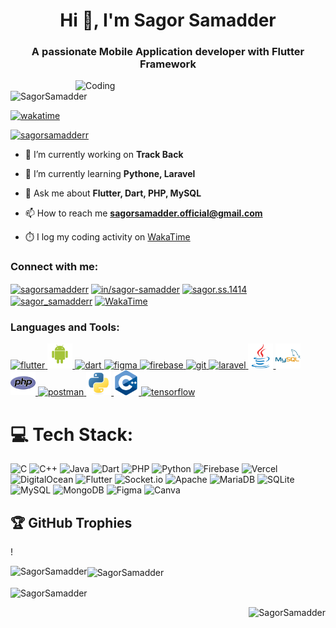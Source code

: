 <h1 align="center">Hi 👋, I'm Sagor Samadder</h1>
<h3 align="center">A passionate Mobile Application developer with Flutter Framework</h3>
<img align="right" alt="Coding" width="400" src="https://images.squarespace-cdn.com/content/v1/5769fc401b631bab1addb2ab/1541580611624-TE64QGKRJG8SWAIUS7NS/ke17ZwgdGBToddI8pD4kPoswlzjSVM-SxOp7CV59BZw-zPPgdn4jUwVcJE1ZvWQUxwkmxExglNqGp0IvTJZamWLI2zvYWH8K3-s_4yszcp2ryTI0HqTOaaUohrI8PI6FXy8c9PWtBlqAVlUS5izpdcIXDZqDYvprRqZ29Pw0o/coding-freak.gif">

<p align="left"> <img src="https://komarev.com/ghpvc/?username=SagorSamadder&label=Profile%20views&color=0e75b6&style=flat" alt="SagorSamadder" /> </p> 

[![wakatime](https://wakatime.com/badge/user/03963a5d-f5a9-4071-aab2-0d66ee0693dc.svg)](https://wakatime.com/@SagorSamadder)

<p align="left"> <a href="https://twitter.com/sagorsamadderr" target="blank"><img src="https://img.shields.io/twitter/follow/sagorsamadderr?logo=twitter&style=for-the-badge" alt="sagorsamadderr" /></a> </p>

- 🔭 I’m currently working on **Track Back**

- 🌱 I’m currently learning **Pythone, Laravel**

- 💬 Ask me about **Flutter, Dart, PHP, MySQL**

- 📫 How to reach me **sagorsamadder.official@gmail.com**

- ⏱️ I log my coding activity on [WakaTime](https://wakatime.com/@SagorSamadder)

<h3 align="left">Connect with me:</h3>
<p align="left">
<a href="https://twitter.com/sagorsamadderr" target="blank"><img align="center" src="https://raw.githubusercontent.com/rahuldkjain/github-profile-readme-generator/master/src/images/icons/Social/twitter.svg" alt="sagorsamadderr" height="30" width="40" /></a>
<a href="https://linkedin.com/in/sagor-samadder" target="blank"><img align="center" src="https://raw.githubusercontent.com/rahuldkjain/github-profile-readme-generator/master/src/images/icons/Social/linked-in-alt.svg" alt="in/sagor-samadder" height="30" width="40" /></a>
<a href="https://fb.com/sagor.samader" target="blank"><img align="center" src="https://raw.githubusercontent.com/rahuldkjain/github-profile-readme-generator/master/src/images/icons/Social/facebook.svg" alt="sagor.ss.1414" height="30" width="40" /></a>
<a href="https://instagram.com/sagor_samadderr" target="blank"><img align="center" src="https://raw.githubusercontent.com/rahuldkjain/github-profile-readme-generator/master/src/images/icons/Social/instagram.svg" alt="sagor_samadderr" height="30" width="40" /></a>
<a href="https://wakatime.com/@SagorSamadder" target="blank"><img align="center" src="https://img.shields.io/badge/WakaTime-000000?style=for-the-badge&logo=wakatime&logoColor=white" alt="WakaTime" height="30" width="40" /></a>
</p>

<h3 align="left">Languages and Tools:</h3>
<p align="left"> <a href="https://flutter.dev" target="_blank" rel="noreferrer"> <img src="https://www.vectorlogo.zone/logos/flutterio/flutterio-icon.svg" alt="flutter" width="40" height="40"/> </a> <a href="https://developer.android.com" target="_blank" rel="noreferrer"> <img src="https://raw.githubusercontent.com/devicons/devicon/master/icons/android/android-original-wordmark.svg" alt="android" width="40" height="40"/> </a> <a href="https://dart.dev" target="_blank" rel="noreferrer"> <img src="https://www.vectorlogo.zone/logos/dartlang/dartlang-icon.svg" alt="dart" width="40" height="40"/> </a> <a href="https://www.figma.com/" target="_blank" rel="noreferrer"> <img src="https://www.vectorlogo.zone/logos/figma/figma-icon.svg" alt="figma" width="40" height="40"/> </a> <a href="https://firebase.google.com/" target="_blank" rel="noreferrer"> <img src="https://www.vectorlogo.zone/logos/firebase/firebase-icon.svg" alt="firebase" width="40" height="40"/>  </a> <a href="https://git-scm.com/" target="_blank" rel="noreferrer"> <img src="https://www.vectorlogo.zone/logos/git-scm/git-scm-icon.svg" alt="git" width="40" height="40"/> </a> <a href="https://laravel.com/" target="_blank" rel="noreferrer"> <img src="https://laravel.com/img/logomark.min.svg" alt="laravel" width="40" height="40"/> </a> <a href="https://www.java.com" target="_blank" rel="noreferrer"> <img src="https://raw.githubusercontent.com/devicons/devicon/master/icons/java/java-original.svg" alt="java" width="40" height="40"/>  </a> <a href="https://www.mysql.com/" target="_blank" rel="noreferrer"> <img src="https://raw.githubusercontent.com/devicons/devicon/master/icons/mysql/mysql-original-wordmark.svg" alt="mysql" width="40" height="40"/> </a> <a href="https://www.php.net" target="_blank" rel="noreferrer"> <img src="https://raw.githubusercontent.com/devicons/devicon/master/icons/php/php-original.svg" alt="php" width="40" height="40"/> </a> <a href="https://postman.com" target="_blank" rel="noreferrer"> <img src="https://www.vectorlogo.zone/logos/getpostman/getpostman-icon.svg" alt="postman" width="40" height="40"/> </a> <a href="https://www.python.org" target="_blank" rel="noreferrer"> <img src="https://raw.githubusercontent.com/devicons/devicon/master/icons/python/python-original.svg" alt="python" width="40" height="40"/> </a> <a href="https://www.w3schools.com/cpp/" target="_blank" rel="noreferrer"> <img src="https://raw.githubusercontent.com/devicons/devicon/master/icons/cplusplus/cplusplus-original.svg" alt="cplusplus" width="40" height="40"/>  </a> <a href="https://www.tensorflow.org" target="_blank" rel="noreferrer"> <img src="https://www.vectorlogo.zone/logos/tensorflow/tensorflow-icon.svg" alt="tensorflow" width="40" height="40"/> </a> </p>

# 💻 Tech Stack:
![C](https://img.shields.io/badge/c-%2300599C.svg?style=for-the-badge&logo=c&logoColor=white) ![C++](https://img.shields.io/badge/c++-%2300599C.svg?style=for-the-badge&logo=c%2B%2B&logoColor=white) ![Java](https://img.shields.io/badge/java-%23ED8B00.svg?style=for-the-badge&logo=openjdk&logoColor=white) ![Dart](https://img.shields.io/badge/dart-%230175C2.svg?style=for-the-badge&logo=dart&logoColor=white) ![PHP](https://img.shields.io/badge/php-%23777BB4.svg?style=for-the-badge&logo=php&logoColor=white) ![Python](https://img.shields.io/badge/python-3670A0?style=for-the-badge&logo=python&logoColor=ffdd54) ![Firebase](https://img.shields.io/badge/firebase-%23039BE5.svg?style=for-the-badge&logo=firebase) ![Vercel](https://img.shields.io/badge/vercel-%23000000.svg?style=for-the-badge&logo=vercel&logoColor=white) ![DigitalOcean](https://img.shields.io/badge/DigitalOcean-%230167ff.svg?style=for-the-badge&logo=digitalOcean&logoColor=white) ![Flutter](https://img.shields.io/badge/Flutter-%2302569B.svg?style=for-the-badge&logo=Flutter&logoColor=white) ![Socket.io](https://img.shields.io/badge/Socket.io-black?style=for-the-badge&logo=socket.io&badgeColor=010101) ![Apache](https://img.shields.io/badge/apache-%23D42029.svg?style=for-the-badge&logo=apache&logoColor=white) ![MariaDB](https://img.shields.io/badge/MariaDB-003545?style=for-the-badge&logo=mariadb&logoColor=white) ![SQLite](https://img.shields.io/badge/sqlite-%2307405e.svg?style=for-the-badge&logo=sqlite&logoColor=white) ![MySQL](https://img.shields.io/badge/mysql-4479A1.svg?style=for-the-badge&logo=mysql&logoColor=white) ![MongoDB](https://img.shields.io/badge/MongoDB-%234ea94b.svg?style=for-the-badge&logo=mongodb&logoColor=white) ![Figma](https://img.shields.io/badge/figma-%23F24E1E.svg?style=for-the-badge&logo=figma&logoColor=white) ![Canva](https://img.shields.io/badge/Canva-%2300C4CC.svg?style=for-the-badge&logo=Canva&logoColor=white)

## 🏆 GitHub Trophies
!

<p><img align="left" src="https://github-readme-stats.vercel.app/api/top-langs?username=SagorSamadder&show_icons=true&locale=en&layout=compact" alt="SagorSamadder" /></p>

<p> <img align="center" src="https://github-readme-stats.vercel.app/api?username=SagorSamadder&show_icons=true&locale=en" alt="SagorSamadder" /></p>

<p><img align="center" src="https://github-readme-streak-stats.herokuapp.com/?user=SagorSamadder&" alt="SagorSamadder" /></p>

<img align="right" alt="SagorSamadder" src="https://media.licdn.com/dms/image/v2/D5616AQHIym6YsfC2lg/profile-displaybackgroundimage-shrink_350_1400/profile-displaybackgroundimage-shrink_350_1400/0/1692087199447?e=1740009600&v=beta&t=sAowkcmKqn8RdTJhYnwBL_S6PsVWjkI9DcfubdmYp68">
